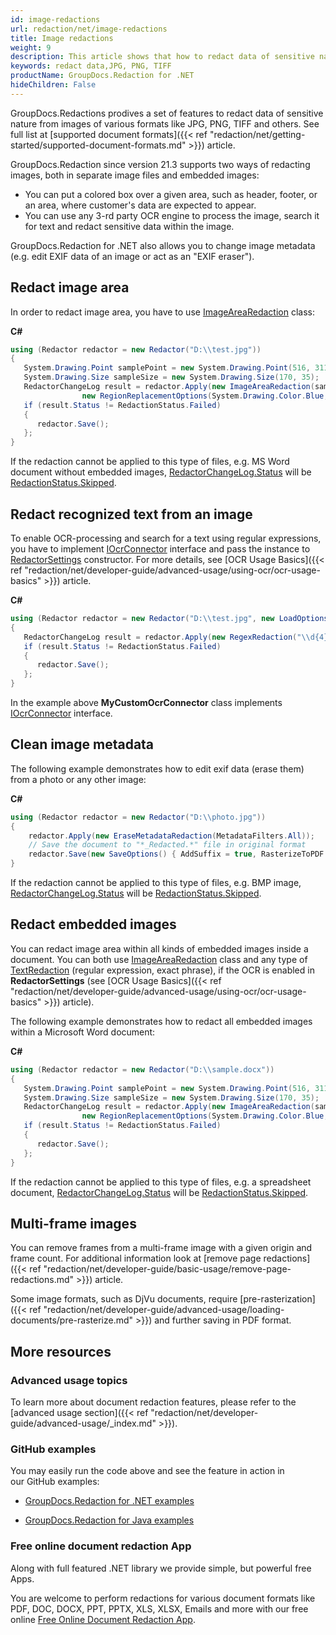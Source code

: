 ```yaml
---
id: image-redactions
url: redaction/net/image-redactions
title: Image redactions
weight: 9
description: This article shows that how to redact data of sensitive nature from images of various formats like JPG, PNG, TIFF and others.
keywords: redact data,JPG, PNG, TIFF
productName: GroupDocs.Redaction for .NET
hideChildren: False
---
```

GroupDocs.Redactions prodives a set of features to redact data of sensitive nature from images of various formats like JPG, PNG, TIFF and others. See full list at [supported document formats]({{< ref "redaction/net/getting-started/supported-document-formats.md" >}}) article.

GroupDocs.Redaction since version 21.3 supports two ways of redacting images, both in separate image files and embedded images:
*   You can put a colored box over a given area, such as header, footer, or an area, where customer's data are expected to appear.
*   You can use any 3-rd party OCR engine to process the image, search it for text and redact sensitive data within the image.   

GroupDocs.Redaction for .NET also allows you to change image metadata (e.g. edit EXIF data of an image or act as an "EXIF eraser").

## Redact image area

In order to redact image area, you have to use [ImageAreaRedaction](https://reference.groupdocs.com/net/redaction/groupdocs.redaction.redactions/imagearearedaction) class:

**C#**

```csharp
using (Redactor redactor = new Redactor("D:\\test.jpg"))
{
   System.Drawing.Point samplePoint = new System.Drawing.Point(516, 311);
   System.Drawing.Size sampleSize = new System.Drawing.Size(170, 35);
   RedactorChangeLog result = redactor.Apply(new ImageAreaRedaction(samplePoint,
                new RegionReplacementOptions(System.Drawing.Color.Blue, sampleSize)));
   if (result.Status != RedactionStatus.Failed)
   {
      redactor.Save();
   };
}
```

If the redaction cannot be applied to this type of files, e.g. MS Word document without embedded images, [RedactorChangeLog.Status](https://reference.groupdocs.com/net/redaction/groupdocs.redaction/redactorchangelog/properties/status) will be [RedactionStatus.Skipped](https://reference.groupdocs.com/net/redaction/groupdocs.redaction/redactionstatus).

## Redact recognized text from an image

To enable OCR-processing and search for a text using regular expressions, you have to implement [IOcrConnector](https://reference.groupdocs.com/net/redaction/groupdocs.redaction.integration.ocr/iocrconnector) interface and pass the instance to [RedactorSettings](https://reference.groupdocs.com/net/redaction/groupdocs.redaction.options/redactorsettings) constructor. For more details, see [OCR Usage Basics]({{< ref "redaction/net/developer-guide/advanced-usage/using-ocr/ocr-usage-basics" >}}) article.

**C#**

```csharp
using (Redactor redactor = new Redactor("D:\\test.jpg", new LoadOptions(), new RedactorSettings(new MyCustomOcrConnector())))
{
   RedactorChangeLog result = redactor.Apply(new RegexRedaction("\\d{4}", new ReplacementOptions(System.Drawing.Color.Blue)));
   if (result.Status != RedactionStatus.Failed)
   {
      redactor.Save();
   };
}
```

In the example above **MyCustomOcrConnector** class implements [IOcrConnector](https://reference.groupdocs.com/net/redaction/groupdocs.redaction.integration.ocr/iocrconnector) interface.

## Clean image metadata

The following example demonstrates how to edit exif data (erase them) from a photo or any other image:

**C#**

```csharp
using (Redactor redactor = new Redactor("D:\\photo.jpg"))
{
    redactor.Apply(new EraseMetadataRedaction(MetadataFilters.All));
    // Save the document to "*_Redacted.*" file in original format
    redactor.Save(new SaveOptions() { AddSuffix = true, RasterizeToPDF = false });
}
```

If the redaction cannot be applied to this type of files, e.g. BMP image, [RedactorChangeLog.Status](https://reference.groupdocs.com/net/redaction/groupdocs.redaction/redactorchangelog/properties/status) will be [RedactionStatus.Skipped](https://reference.groupdocs.com/net/redaction/groupdocs.redaction/redactionstatus).

## Redact embedded images

You can redact image area within all kinds of embedded images inside a document. You can both use [ImageAreaRedaction](https://reference.groupdocs.com/net/redaction/groupdocs.redaction.redactions/imagearearedaction) class and any type of [TextRedaction](https://reference.groupdocs.com/net/redaction/groupdocs.redaction.redactions/textredaction) (regular expression, exact phrase), if the OCR is enabled in **RedactorSettings** (see [OCR Usage Basics]({{< ref "redaction/net/developer-guide/advanced-usage/using-ocr/ocr-usage-basics" >}}) article). 

The following example demonstrates how to redact all embedded images within a Microsoft Word document:

**C#**

```csharp
using (Redactor redactor = new Redactor("D:\\sample.docx"))
{
   System.Drawing.Point samplePoint = new System.Drawing.Point(516, 311);
   System.Drawing.Size sampleSize = new System.Drawing.Size(170, 35);
   RedactorChangeLog result = redactor.Apply(new ImageAreaRedaction(samplePoint,
                new RegionReplacementOptions(System.Drawing.Color.Blue, sampleSize)));
   if (result.Status != RedactionStatus.Failed)
   {
      redactor.Save();
   };
}
```

If the redaction cannot be applied to this type of files, e.g. a spreadsheet document, [RedactorChangeLog.Status](https://reference.groupdocs.com/net/redaction/groupdocs.redaction/redactorchangelog/properties/status) will be [RedactionStatus.Skipped](https://reference.groupdocs.com/net/redaction/groupdocs.redaction/redactionstatus).

## Multi-frame images

You can remove frames from a multi-frame image with a given origin and frame count. For additional information look at [remove page redactions]({{< ref "redaction/net/developer-guide/basic-usage/remove-page-redactions.md" >}}) article.

Some image formats, such as DjVu documents, require [pre-rasterization]({{< ref "redaction/net/developer-guide/advanced-usage/loading-documents/pre-rasterize.md" >}}) and further saving in PDF format. 

## More resources

### Advanced usage topics

To learn more about document redaction features, please refer to the [advanced usage section]({{< ref "redaction/net/developer-guide/advanced-usage/_index.md" >}}).

### GitHub examples

You may easily run the code above and see the feature in action in our GitHub examples:

*   [GroupDocs.Redaction for .NET examples](https://github.com/groupdocs-redaction/GroupDocs.Redaction-for-.NET)
    
*   [GroupDocs.Redaction for Java examples](https://github.com/groupdocs-redaction/GroupDocs.Redaction-for-Java)
    

### Free online document redaction App

Along with full featured .NET library we provide simple, but powerful free Apps.

You are welcome to perform redactions for various document formats like PDF, DOC, DOCX, PPT, PPTX, XLS, XLSX, Emails and more with our free online [Free Online Document Redaction App](https://products.groupdocs.app/redaction).
